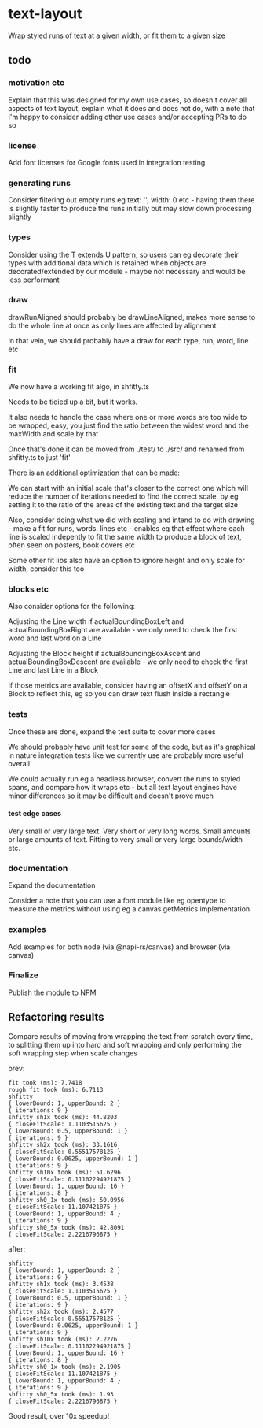 # text-layout

Wrap styled runs of text at a given width, or fit them to a given size

## todo

### motivation etc

Explain that this was designed for my own use cases, so doesn't cover all
aspects of text layout, explain what it does and does not do, with a note that 
I'm happy to consider adding other use cases and/or accepting PRs to do so

### license

Add font licenses for Google fonts used in integration testing

### generating runs

Consider filtering out empty runs eg text: '', width: 0 etc - having them
there is slightly faster to produce the runs initially but may slow down 
processing slightly

### types

Consider using the T extends U pattern, so users can eg decorate their types 
with additional data which is retained when objects are decorated/extended by
our module - maybe not necessary and would be less performant

### draw

drawRunAligned should probably be drawLineAligned, makes more sense to do the
whole line at once as only lines are affected by alignment

In that vein, we should probably have a draw for each type, run, word, line etc

### fit

We now have a working fit algo, in shfitty.ts

Needs to be tidied up a bit, but it works.

It also needs to handle the case where one or more words are too wide to be 
wrapped, easy, you just find the ratio between the widest word and the maxWidth 
and scale by that

Once that's done it can be moved from ./test/ to ./src/ and renamed from 
shfitty.ts to just 'fit'

There is an additional optimization that can be made:

We can start with an initial scale that's closer to the correct one which 
will reduce the number of iterations needed to find the correct scale, by eg
setting it to the ratio of the areas of the existing text and the target size

Also, consider doing what we did with scaling and intend to do with drawing -
make a fit for runs, words, lines etc - enables eg that effect where each line 
is scaled indepently to fit the same width to produce a block of text, often
seen on posters, book covers etc

Some other fit libs also have an option
to ignore height and only scale for width, consider this too

### blocks etc

Also consider options for the following:

Adjusting the Line width if actualBoundingBoxLeft and actualBoundingBoxRight are 
available - we only need to check the first word and last word on a Line

Adjusting the Block height if actualBoundingBoxAscent and 
actualBoundingBoxDescent are available - we only need to check the first Line
and last Line in a Block

If those metrics are available, consider having an offsetX and offsetY on a 
Block to reflect this, eg so you can draw text flush inside a rectangle

### tests

Once these are done, expand the test suite to cover more cases

We should probably have unit test for some of the code, but as it's graphical
in nature integration tests like we currently use are probably more useful
overall

We could actually run eg a headless browser, convert the runs to styled spans,
and compare how it wraps etc - but all text layout engines have minor 
differences so it may be difficult and doesn't prove much

#### test edge cases

Very small or very large text. Very short or very long words. Small amounts or
large amounts of text. Fitting to very small or very large bounds/width etc.

### documentation

Expand the documentation 

Consider a note that you can use a font module like eg opentype to measure the
metrics without using eg a canvas getMetrics implementation

### examples

Add examples for both node (via @napi-rs/canvas) and browser (via canvas)

### Finalize

Publish the module to NPM

## Refactoring results

Compare results of moving from wrapping the text from scratch every time, to 
splitting them up into hard and soft wrapping and only performing the soft 
wrapping step when scale changes

prev:

```
fit took (ms): 7.7418
rough fit took (ms): 6.7113
shfitty
{ lowerBound: 1, upperBound: 2 }
{ iterations: 9 }
shfitty sh1x took (ms): 44.8203
{ closeFitScale: 1.1103515625 }
{ lowerBound: 0.5, upperBound: 1 }
{ iterations: 9 }
shfitty sh2x took (ms): 33.1616
{ closeFitScale: 0.55517578125 }
{ lowerBound: 0.0625, upperBound: 1 }
{ iterations: 9 }
shfitty sh10x took (ms): 51.6296
{ closeFitScale: 0.11102294921875 }
{ lowerBound: 1, upperBound: 16 }
{ iterations: 8 }
shfitty sh0_1x took (ms): 50.0956
{ closeFitScale: 11.107421875 }
{ lowerBound: 1, upperBound: 4 }
{ iterations: 9 }
shfitty sh0_5x took (ms): 42.8091
{ closeFitScale: 2.2216796875 }
```

after:
```
shfitty
{ lowerBound: 1, upperBound: 2 }
{ iterations: 9 }
shfitty sh1x took (ms): 3.4538
{ closeFitScale: 1.1103515625 }
{ lowerBound: 0.5, upperBound: 1 }
{ iterations: 9 }
shfitty sh2x took (ms): 2.4577
{ closeFitScale: 0.55517578125 }
{ lowerBound: 0.0625, upperBound: 1 }
{ iterations: 9 }
shfitty sh10x took (ms): 2.2276
{ closeFitScale: 0.11102294921875 }
{ lowerBound: 1, upperBound: 16 }
{ iterations: 8 }
shfitty sh0_1x took (ms): 2.1905
{ closeFitScale: 11.107421875 }
{ lowerBound: 1, upperBound: 4 }
{ iterations: 9 }
shfitty sh0_5x took (ms): 1.93
{ closeFitScale: 2.2216796875 }
```

Good result, over 10x speedup!